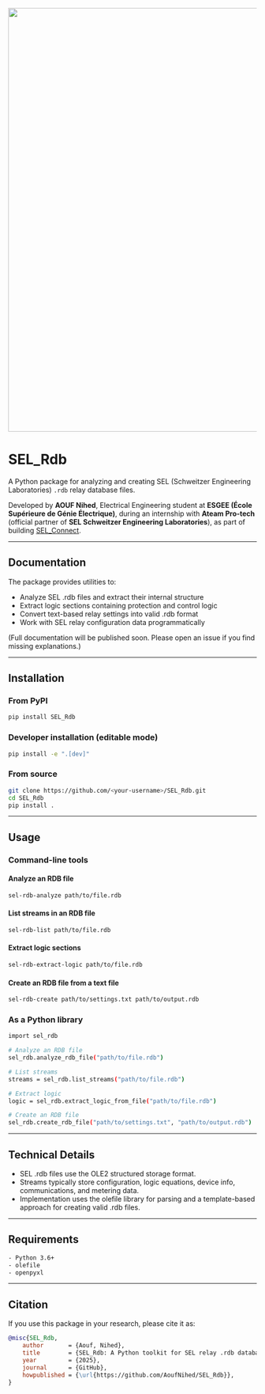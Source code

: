 <p align="center">
  <img width="2500" height="857" alt="SEL Schweitzer Engineering Laboratories" src="https://github.com/user-attachments/assets/94070905-4cbe-4ed5-8e6e-878911bbd5e2" />
</p>

# SEL_Rdb

A Python package for analyzing and creating SEL (Schweitzer Engineering Laboratories) `.rdb` relay database files.

Developed by **AOUF Nihed**, Electrical Engineering student at **ESGEE (École Supérieure de Génie Électrique)**, during an internship with **Ateam Pro-tech** (official partner of **SEL Schweitzer Engineering Laboratories**), as part of building [SEL_Connect](https://github.com/AoufNihed/SELConnect.git).



---

## Documentation

The package provides utilities to:

- Analyze SEL .rdb files and extract their internal structure
- Extract logic sections containing protection and control logic
- Convert text-based relay settings into valid .rdb format
- Work with SEL relay configuration data programmatically

(Full documentation will be published soon. Please open an issue if you find missing explanations.)

---

## Installation

### From PyPI
```bash
pip install SEL_Rdb
```
### Developer installation (editable mode)
```bash
pip install -e ".[dev]"
```
### From source
```bash
git clone https://github.com/<your-username>/SEL_Rdb.git
cd SEL_Rdb
pip install .
```
---

## Usage

### Command-line tools

#### Analyze an RDB file
```bash
sel-rdb-analyze path/to/file.rdb
```
#### List streams in an RDB file
```bash
sel-rdb-list path/to/file.rdb
```
#### Extract logic sections
```bash
sel-rdb-extract-logic path/to/file.rdb
```
#### Create an RDB file from a text file
```bash
sel-rdb-create path/to/settings.txt path/to/output.rdb
```
### As a Python library
```bash
import sel_rdb

# Analyze an RDB file
sel_rdb.analyze_rdb_file("path/to/file.rdb")

# List streams
streams = sel_rdb.list_streams("path/to/file.rdb")

# Extract logic
logic = sel_rdb.extract_logic_from_file("path/to/file.rdb")

# Create an RDB file
sel_rdb.create_rdb_file("path/to/settings.txt", "path/to/output.rdb")
```
---

## Technical Details

- SEL .rdb files use the OLE2 structured storage format.
- Streams typically store configuration, logic equations, device info, communications, and metering data.
- Implementation uses the olefile library for parsing and a template-based approach for creating valid .rdb files.

---

## Requirements
```bash
- Python 3.6+
- olefile
- openpyxl
```
---
## Citation

If you use this package in your research, please cite it as:

```bibtex
@misc{SEL_Rdb,
    author       = {Aouf, Nihed},
    title        = {SEL_Rdb: A Python toolkit for SEL relay .rdb database files},
    year         = {2025},
    journal      = {GitHub},
    howpublished = {\url{https://github.com/AoufNihed/SEL_Rdb}},
}

